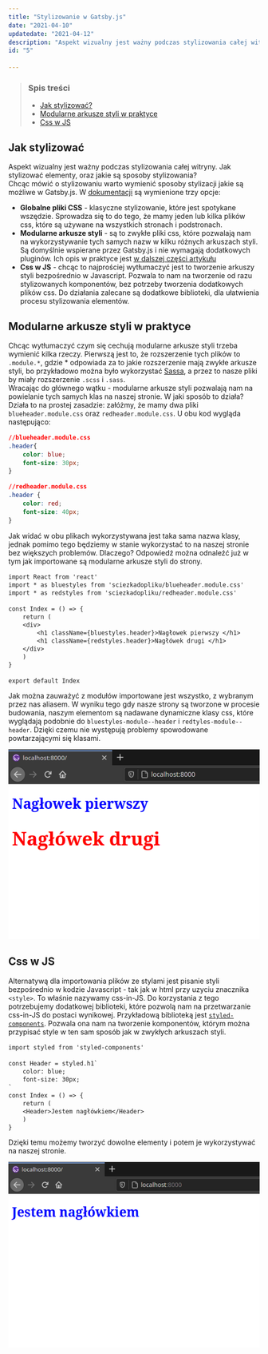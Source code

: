 ```yaml
---
title: "Stylizowanie w Gatsby.js"
date: "2021-04-10"
updatedate: "2021-04-12"
description: "Aspekt wizualny jest ważny podczas stylizowania całej witryny. Jak stylizować elementy, oraz jakie są sposoby stylizowania? Ten artykuł ma na celu przedstawić i opisać stylizowanie w Gatbsy.js"
id: "5"

---
```


<article class='article'>

<blockquote class="article__tableofcontent"> 
    <h3>
    	Spis treści
    </h3>
    <ul>
        <li>
            <a href="#post1">
                Jak stylizować?
            </a>
        </li>
        <li>
            <a href="#post2">
                Modularne arkusze styli w praktyce
            </a>
        </li>
        <li>
		<a href="#post3">
		Css w JS
		</a>
	</li>
   </ul>
</blockquote>

<div class="article__content">

<h2 id="post1">Jak stylizować</h2>

Aspekt wizualny jest ważny podczas stylizowania całej witryny. Jak stylizować elementy, oraz jakie są sposoby stylizowania?   
Chcąc mówić o stylizowaniu warto wymienić sposoby stylizacji jakie są możliwe w Gatsby.js. W&nbsp;[dokumentacji](https://gatsbyjs.com/docs/styling) są wymienione trzy opcje:
* __Globalne pliki CSS__ - klasyczne stylizowanie, które jest spotykane wszędzie. Sprowadza się to do tego, że mamy jeden lub kilka plików css, które są używane na wszystkich stronach i&nbsp;podstronach.
*  __Modularne arkusze styli__ - są to zwykłe pliki css, które pozwalają nam na wykorzystywanie tych samych nazw w kilku różnych arkuszach styli. Są domyślnie wspierane przez Gatsby.js i&nbsp;nie wymagają dodatkowych pluginów. Ich opis w praktyce jest <a href="#post2">w dalszej części artykułu</a>
*  __Css w JS__ - chcąc to najprościej wytłumaczyć jest to tworzenie arkuszy styli bezpośrednio w&nbsp;Javascript. Pozwala to nam na tworzenie od razu stylizowanych komponentów, bez potrzeby tworzenia dodatkowych plików css. Do działania zalecane są dodatkowe biblioteki, dla ułatwienia procesu stylizowania elementów.

<h2 id="post2">Modularne arkusze styli w praktyce</h2>

Chcąc wytłumaczyć czym się cechują modularne arkusze styli trzeba wymienić kilka rzeczy. Pierwszą jest to, że&nbsp;rozszerzenie tych plików to <span>`.module.*`</span>, gdzie * odpowiada za to jakie rozszerzenie mają zwykłe arkusze styli, bo przykładowo można było wykorzystać [Sassa](https://sass-lang.com/), a przez to nasze pliki by miały rozszerzenie <span>`.scss` i `.sass`</span>.  
Wracając do głównego wątku - modularne arkusze styli pozwalają nam na powielanie tych samych klas na naszej stronie. W jaki sposób to działa?   
Działa to na prostej zasadzie: załóżmy, że mamy dwa pliki <span>`blueheader.module.css` oraz `redheader.module.css`</span>. U obu kod wygląda następująco:

```Css
//blueheader.module.css
.header{
	color: blue;
	font-size: 30px;
}
```
```Css
//redheader.module.css
.header {
	color: red;
	font-size: 40px;
}
```
Jak widać w obu plikach wykorzystywana jest taka sama nazwa klasy, jednak pomimo tego będziemy w stanie wykorzystać to na naszej stronie bez większych problemów. Dlaczego?
Odpowiedź można odnaleźć już w tym jak importowane są modularne arkusze styli do strony.

```JSX
import React from 'react'
import * as bluestyles from 'sciezkadopliku/blueheader.module.css'
import * as redstyles from 'sciezkadopliku/redheader.module.css'

const Index = () => {
	return (
	<div>
		<h1 className={bluestyles.header}>Nagłowek pierwszy </h1>
		<h1 className={redstyles.header}>Nagłówek drugi </h1>
	</div>
	)
}

export default Index
```

Jak można zauważyć z modułów importowane jest wszystko, z wybranym przez nas aliasem. W wyniku tego gdy nasze strony są tworzone w procesie budowania, naszym elementom są nadawane dynamiczne klasy css, które wyglądają podobnie 
do&nbsp;<span>`bluestyles-module--header`&nbsp;i&nbsp;`redtyles-module--header`</span>. Dzięki czemu nie występują problemy spowodowane powtarzającymi się klasami. 

![Modularne arkusze styli](modularstyles.png)

<h2 id="post3">Css w JS</h2>

Alternatywą dla importowania plików ze stylami jest pisanie styli bezpośrednio w kodzie Javascript - tak jak w html przy uzyciu znacznika <span>`<style>`</span>. To właśnie nazywamy css-in-JS. Do korzystania z&nbsp;tego potrzebujemy dodatkowej biblioteki, które pozwolą nam na przetwarzanie css-in-JS do postaci wynikowej. Przykładową biblioteką jest <a href="https://styled-components.com/"><span>`styled-components`</span></a>. Pozwala ona nam na tworzenie komponentów, którym można przypisać style w&nbsp;ten sam sposób jak w zwykłych arkuszach styli. 

```JSX	
import styled from 'styled-components'

const Header = styled.h1`
	color: blue;
	font-size: 30px;
`
const Index = () => {
	return (
	<Header>Jestem nagłówkiem</Header>
	)
}	
```

Dzięki temu możemy tworzyć dowolne elementy i potem je wykorzystywać na&nbsp;naszej stronie.

![css-in-JS](cssinjs.png)

</div>

</article>
